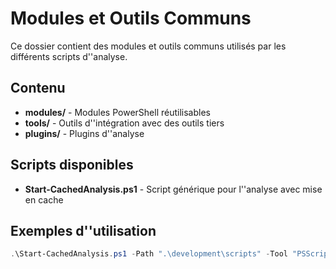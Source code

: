 # Modules et Outils Communs

Ce dossier contient des modules et outils communs utilisés par les différents scripts d''analyse.

## Contenu

- **modules/** - Modules PowerShell réutilisables
- **tools/** - Outils d''intégration avec des outils tiers
- **plugins/** - Plugins d''analyse

## Scripts disponibles

- **Start-CachedAnalysis.ps1** - Script générique pour l''analyse avec mise en cache

## Exemples d''utilisation

```powershell
.\Start-CachedAnalysis.ps1 -Path ".\development\scripts" -Tool "PSScriptAnalyzer" -CachePath ".\cache"
```
